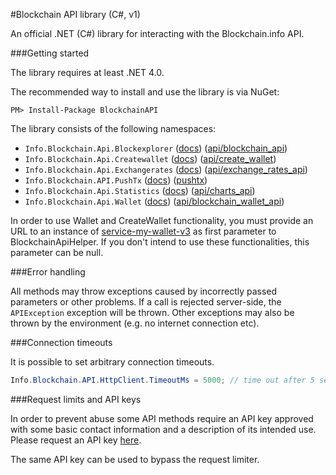 #Blockchain API library (C#, v1)

An official .NET (C#) library for interacting with the Blockchain.info API.

###Getting started

The library requires at least .NET 4.0.

The recommended way to install and use the library is via NuGet:
```
PM> Install-Package BlockchainAPI
```

The library consists of the following namespaces:

* `Info.Blockchain.Api.Blockexplorer` ([docs](docs/blockexplorer.md)) ([api/blockchain_api][api1])
* `Info.Blockchain.Api.Createwallet` ([docs](docs/createwallet.md)) ([api/create_wallet][api2])
* `Info.Blockchain.Api.Exchangerates` ([docs](docs/exchangerates.md)) ([api/exchange\_rates\_api][api3])
* `Info.Blockchain.API.PushTx` ([docs](docs/pushtx.md)) ([pushtx][api6])
* `Info.Blockchain.Api.Statistics` ([docs](docs/statistics.md)) ([api/charts_api][api4])
* `Info.Blockchain.Api.Wallet` ([docs](docs/wallet.md)) ([api/blockchain\_wallet\_api][api5])

In order to use Wallet and CreateWallet functionality, you must provide an URL to an instance of [service-my-wallet-v3](https://github.com/blockchain/service-my-wallet-v3) as first parameter to BlockchainApiHelper.
If you don't intend to use these functionalities, this parameter can be null.

###Error handling

All methods may throw exceptions caused by incorrectly passed parameters or other problems. If a call is rejected server-side, the `APIException` exception will be thrown. Other exceptions may also be thrown by the environment (e.g. no internet connection etc).

###Connection timeouts

It is possible to set arbitrary connection timeouts.

```csharp
Info.Blockchain.API.HttpClient.TimeoutMs = 5000; // time out after 5 seconds
```

###Request limits and API keys

In order to prevent abuse some API methods require an API key approved with some basic contact information and a description of its intended use. Please request an API key [here](https://blockchain.info/api/api_create_code).

The same API key can be used to bypass the request limiter.

[api1]: https://blockchain.info/api/blockchain_api
[api2]: https://blockchain.info/api/create_wallet
[api3]: https://blockchain.info/api/exchange_rates_api
[api4]: https://blockchain.info/api/charts_api
[api5]: https://blockchain.info/api/blockchain_wallet_api
[api6]: https://blockchain.info/pushtx
